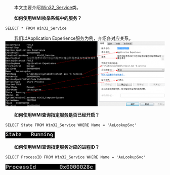 &emsp;&emsp;本文主要介绍[Win32_Service](http://msdn.microsoft.com/en-us/library/windows/desktop/aa394418(v=vs.85).aspx)类。  

&emsp;&emsp;**如何使用WMI枚举系统中的服务？**  
```
SELECT * FROM Win32_Service  
```
&emsp;&emsp;我们以Application Experience服务为例，介绍各对应关系。  
![](_v_images/_1521446978_7993.png)  

&emsp;&emsp;**如何使用WMI查询指定服务是否已经开启？**  
```
SELECT State FROM Win32_Service WHERE Name = 'AeLookupSvc'  
```
![](_v_images/_1521447006_16194.png)  


&emsp;&emsp;**如何使用WMI查询指定服务对应的进程ID？**  
```
SELECT ProcessID FROM Win32_Service WHERE Name = 'AeLookupSvc'  
```
![](_v_images/_1521447028_18933.png)